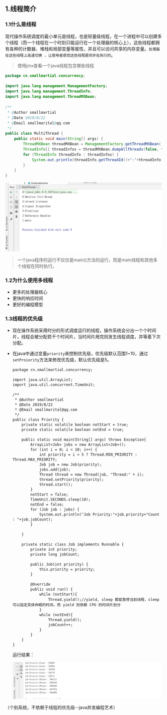 ## 1.线程简介

### 1.1什么是线程

现代操作系统调度的最小单元是线程，也是轻量级线程，在一个进程中可以创建多个线程（而一个线程在一个时刻只能运行在一个处理器的核心上），这些线程都拥有各种的计数器、堆栈和局部变量等属性，并且可以访问共享的内存变量。``处理器在这些线程上高速切换 ，让使用者感觉这些线程是同步在执行的``。

> 使用jmx查看一个java线程包含哪些线程

```java
package cn.smallmartial.concurrency;

import java.lang.management.ManagementFactory;
import java.lang.management.ThreadInfo;
import java.lang.management.ThreadMXBean;

/**
 * @Author smallmartial
 * @Date 2019/8/22
 * @Email smallmarital@qq.com
 */
public class MultiThread {
    public static void main(String[] args) {
        ThreadMXBean threadMXBean = ManagementFactory.getThreadMXBean();
        ThreadInfo[] threadInfos = threadMXBean.dumpAllThreads(false, false);
        for (ThreadInfo threadInfo : threadInfos) {
            System.out.println(threadInfo.getThreadId()+":"+threadInfo.getThreadName());
        }
    }
}

```

![1566487030406](assets/1566487030406.png)

> 一个java程序的运行不仅仅是main()方法的运行，而是main线程和其他多个线程在同时执行。

### 1.2为什么使用多线程

- 更多的处理器核心
- 更快的响应时间
- 更好的编程模型

### 1.3线程的优先级

- 现在操作系统采用时分的形式调度运行的线程，操作系统会分出一个个时间片，线程会被分配若干个时间片，当时间片用完则发生线程调度，并等着下次分配。

- 在java中通过变量``priority``来控制优先级，优先级默认范围1~10，通过``setProiority``方法来修改优先级，默认优先级是5。

  ```
  package cn.smallmartial.concurrency;
  
  import java.util.ArrayList;
  import java.util.concurrent.TimeUnit;
  
  /**
   * @Author smallmartial
   * @Date 2019/8/22
   * @Email smallmarital@qq.com
   */
  public class Priority {
      private static volatile boolean notStart = true;
      private static volatile boolean notEnd = true;
  
      public static void main(String[] args) throws Exception{
          ArrayList<Job> jobs = new ArrayList<Job>();
          for (int i = 0; i < 10; i++) {
              int priority = i < 5 ? Thread.MIN_PRIORITY : Thread.MAX_PRIORITY;
              Job job = new Job(priority);
              jobs.add(job);
              Thread thread = new Thread(job, "Thread:" + i);
              thread.setPriority(priority);
              thread.start();
          }
          notStart = false;
          TimeUnit.SECONDS.sleep(10);
          notEnd = false;
          for (Job job : jobs) {
              System.out.println("Job Priority:"+job.priority+"Count : "+job.jobCount);
          }
  
      }
  
      private static class Job implements Runnable {
          private int priority;
          private long jobCount;
  
          public Job(int priority) {
              this.priority = priority;
          }
  
          @Override
          public void run() {
              while (notStart){
                  Thread.yield();//yield, sleep 都能暂停当前线程，sleep 可以指定具体休眠的时间，而 yield 则依赖 CPU 的时间片划分
              }
              while (notEnd){
                  Thread.yield();
                  jobCount++;
              }
          }
      }
  }
  
  ```

  运行结果：

  ![1566489201932](assets/1566489201932.png)

（个别系统，不依赖于线程的优先级--java并发编程艺术）